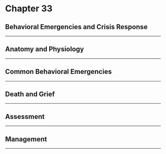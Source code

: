 # Chapter 33
## Behavioral Emergencies and Crisis Response

---

## Anatomy and Physiology

---

## Common Behavioral Emergencies

---

## Death and Grief

---

## Assessment

---

## Management

---

